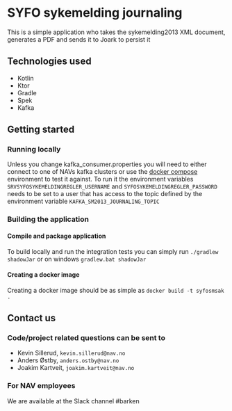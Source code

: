 # SYFO sykemelding journaling
This is a simple application who takes the sykemelding2013 XML document, generates a PDF and sends it to Joark to
persist it

## Technologies used
* Kotlin
* Ktor
* Gradle
* Spek
* Kafka

## Getting started
### Running locally
Unless you change kafka_consumer.properties you will need to either connect to one of NAVs kafka clusters or use the
[docker compose](https://github.com/navikt/navkafka-docker-compose) environment to test it against. To run it the
environment variables `SRVSYFOSYKEMELDINGREGLER_USERNAME` and `SYFOSYKEMELDINGREGLER_PASSWORD` needs to be set to
a user that has access to the topic defined by the environment variable `KAFKA_SM2013_JOURNALING_TOPIC`


### Building the application
#### Compile and package application
To build locally and run the integration tests you can simply run `./gradlew shadowJar` or  on windows 
`gradlew.bat shadowJar`

#### Creating a docker image
Creating a docker image should be as simple as `docker build -t syfosmsak .`


## Contact us
### Code/project related questions can be sent to
* Kevin Sillerud, `kevin.sillerud@nav.no`
* Anders Østby, `anders.ostby@nav.no`
* Joakim Kartveit, `joakim.kartveit@nav.no`

### For NAV employees
We are available at the Slack channel #barken
